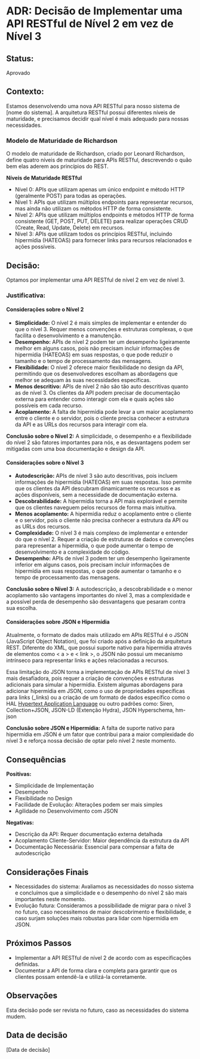# ADR: Decisão de Implementar uma API RESTful de Nível 2 em vez de Nível 3

## Status: 
Aprovado

## Contexto:

Estamos desenvolvendo uma nova API RESTful para nosso sistema de [nome do sistema]. A arquitetura RESTful possui diferentes níveis de maturidade, e precisamos decidir qual nível é mais adequado para nossas necessidades.

### Modelo de Maturidade de Richardson
O modelo de maturidade de Richardson, criado por Leonard Richardson, define quatro níveis de maturidade para APIs RESTful, descrevendo o quão bem elas aderem aos princípios do REST.

**Níveis de Maturidade RESTful**
- Nível 0: APIs que utilizam apenas um único endpoint e método HTTP (geralmente POST) para todas as operações.
- Nível 1: APIs que utilizam múltiplos endpoints para representar recursos, mas ainda não utilizam os métodos HTTP de forma consistente.
- Nível 2: APIs que utilizam múltiplos endpoints e métodos HTTP de forma consistente (GET, POST, PUT, DELETE) para realizar operações CRUD (Create, Read, Update, Delete) em recursos.
- Nível 3: APIs que utilizam todos os princípios RESTful, incluindo hipermídia (HATEOAS) para fornecer links para recursos relacionados e ações possíveis.

## Decisão:

Optamos por implementar uma API RESTful de nível 2 em vez de nível 3.

### Justificativa:

#### Considerações sobre o Nível 2
- **Simplicidade:** O nível 2 é mais simples de implementar e entender do que o nível 3. Requer menos convenções e estruturas complexas, o que facilita o desenvolvimento e a manutenção.
- **Desempenho:** APIs de nível 2 podem ter um desempenho ligeiramente melhor em alguns casos, pois não precisam incluir informações de hipermídia (HATEOAS) em suas respostas, o que pode reduzir o tamanho e o tempo de processamento das mensagens.
- **Flexibilidade:** O nível 2 oferece maior flexibilidade no design da API, permitindo que os desenvolvedores escolham as abordagens que melhor se adequam às suas necessidades específicas.
- **Menos descritivo:** APIs de nível 2 não são tão auto descritivas quanto as de nível 3. Os clientes da API podem precisar de documentação externa para entender como interagir com ela e quais ações são possíveis em cada recurso.
- **Acoplamento:** A falta de hipermídia pode levar a um maior acoplamento entre o cliente e o servidor, pois o cliente precisa conhecer a estrutura da API e as URLs dos recursos para interagir com ela.

**Conclusão sobre o Nível 2:** A simplicidade, o desempenho e a flexibilidade do nível 2 são fatores importantes para nós, e as desvantagens podem ser mitigadas com uma boa documentação e design da API.

#### Considerações sobre o Nível 3
- **Autodescrição:** APIs de nível 3 são auto descritivas, pois incluem informações de hipermídia (HATEOAS) em suas respostas. Isso permite que os clientes da API descubram dinamicamente os recursos e as ações disponíveis, sem a necessidade de documentação externa.
- **Descobrabilidade:** A hipermídia torna a API mais explorável e permite que os clientes naveguem pelos recursos de forma mais intuitiva.
- **Menos acoplamento:** A hipermídia reduz o acoplamento entre o cliente e o servidor, pois o cliente não precisa conhecer a estrutura da API ou as URLs dos recursos.
- **Complexidade:** O nível 3 é mais complexo de implementar e entender do que o nível 2. Requer a criação de estruturas de dados e convenções para representar a hipermídia, o que pode aumentar o tempo de desenvolvimento e a complexidade do código.
- **Desempenho:** APIs de nível 3 podem ter um desempenho ligeiramente inferior em alguns casos, pois precisam incluir informações de hipermídia em suas respostas, o que pode aumentar o tamanho e o tempo de processamento das mensagens.

**Conclusão sobre o Nível 3:** A autodescrição, a descobrabilidade e o menor acoplamento são vantagens importantes do nível 3, mas a complexidade e a possível perda de desempenho são desvantagens que pesaram contra sua escolha.

#### Considerações sobre JSON e Hipermídia
Atualmente, o formato de dados mais utilizado em APIs RESTful é o JSON (JavaScript Object Notation), que foi criado após a definição da arquitetura REST. Diferente do XML, que possui suporte nativo para hipermídia através de elementos como < a > e < link >, o JSON não possui um mecanismo intrínseco para representar links e ações relacionadas a recursos.

Essa limitação do JSON torna a implementação de APIs RESTful de nível 3 mais desafiadora, pois requer a criação de convenções e estruturas adicionais para simular a hipermídia. Existem algumas abordagens para adicionar hipermídia em JSON, como o uso de propriedades específicas para links (_links) ou a criação de um formato de dados específico como o HAL [Hypertext Application Language](https://stateless.group/hal_specification.html) ou outro padrões como: Siren, Collection+JSON, JSON-LD (Extenção Hydra), JSON Hyperschema, hm-json

**Conclusão sobre JSON e Hipermídia:** A falta de suporte nativo para hipermídia em JSON é um fator que contribui para a maior complexidade do nível 3 e reforça nossa decisão de optar pelo nível 2 neste momento.

## Consequências

**Positivas:**

*   Simplicidade de Implementação
*   Desempenho
*   Flexibilidade no Design
*   Facilidade de Evolução: Alterações podem ser mais simples
*   Agilidade no Desenvolvimento com JSON

**Negativas:**

*   Descrição da API: Requer documentação externa detalhada
*   Acoplamento Cliente-Servidor: Maior dependência da estrutura da API
*   Documentação Necessária: Essencial para compensar a falta de autodescrição

## Considerações Finais
- Necessidades do sistema: Avaliamos as necessidades do nosso sistema e concluímos que a simplicidade e o desempenho do nível 2 são mais importantes neste momento.
- Evolução futura: Consideramos a possibilidade de migrar para o nível 3 no futuro, caso necessitemos de maior descobrimento e flexibilidade, e caso surjam soluções mais robustas para lidar com hipermídia em JSON.

## Próximos Passos
- Implementar a API RESTful de nível 2 de acordo com as especificações definidas.
- Documentar a API de forma clara e completa para garantir que os clientes possam entendê-la e utilizá-la corretamente.

## Observações
Esta decisão pode ser revista no futuro, caso as necessidades do sistema mudem.

## Data de decisão
[Data de decisão]